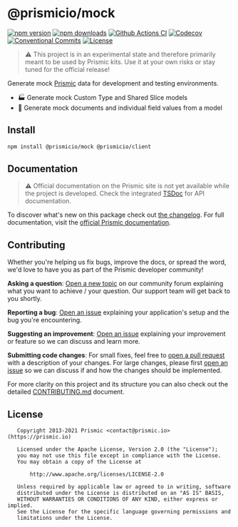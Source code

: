 # @prismicio/mock

[![npm version][npm-version-src]][npm-version-href]
[![npm downloads][npm-downloads-src]][npm-downloads-href]
[![Github Actions CI][github-actions-ci-src]][github-actions-ci-href]
[![Codecov][codecov-src]][codecov-href]
[![Conventional Commits][conventional-commits-src]][conventional-commits-href]
[![License][license-src]][license-href]

> ⚠ This project is in an experimental state and therefore primarily meant to be used by Prismic kits. Use it at your own risks or stay tuned for the official release!

Generate mock [Prismic][prismic] data for development and testing environments.

- 🏭 Generate mock Custom Type and Shared Slice models
- 🧸 Generate mock documents and individual field values from a model

## Install

```bash
npm install @prismicio/mock @prismicio/client
```

## Documentation

> ⚠ Official documentation on the Prismic site is not yet available while the project is developed. Check the integrated [TSDoc](https://tsdoc.org/) for API documentation.

To discover what's new on this package check out [the changelog][changelog]. For full documentation, visit the [official Prismic documentation][prismic-docs].

## Contributing

Whether you're helping us fix bugs, improve the docs, or spread the word, we'd love to have you as part of the Prismic developer community!

**Asking a question**: [Open a new topic][forum-question] on our community forum explaining what you want to achieve / your question. Our support team will get back to you shortly.

**Reporting a bug**: [Open an issue][repo-bug-report] explaining your application's setup and the bug you're encountering.

**Suggesting an improvement**: [Open an issue][repo-feature-request] explaining your improvement or feature so we can discuss and learn more.

**Submitting code changes**: For small fixes, feel free to [open a pull request][repo-pull-requests] with a description of your changes. For large changes, please first [open an issue][repo-feature-request] so we can discuss if and how the changes should be implemented.

For more clarity on this project and its structure you can also check out the detailed [CONTRIBUTING.md][contributing] document.

## License

```
   Copyright 2013-2021 Prismic <contact@prismic.io> (https://prismic.io)

   Licensed under the Apache License, Version 2.0 (the "License");
   you may not use this file except in compliance with the License.
   You may obtain a copy of the License at

       http://www.apache.org/licenses/LICENSE-2.0

   Unless required by applicable law or agreed to in writing, software
   distributed under the License is distributed on an "AS IS" BASIS,
   WITHOUT WARRANTIES OR CONDITIONS OF ANY KIND, either express or implied.
   See the License for the specific language governing permissions and
   limitations under the License.
```

<!-- Links -->

[prismic]: https://prismic.io

<!-- TODO: Replace link with a more useful one if available -->

[prismic-docs]: https://prismic.io/docs
[changelog]: /CHANGELOG.md
[contributing]: ./CONTRIBUTING.md

<!-- TODO: Replace link with a more useful one if available -->

[forum-question]: https://community.prismic.io
[repo-bug-report]: https://github.com/prismicio/prismic-mock/issues/new?assignees=&labels=bug&template=bug_report.md&title=
[repo-feature-request]: https://github.com/prismicio/prismic-mock/issues/new?assignees=&labels=enhancement&template=feature_request.md&title=
[repo-pull-requests]: https://github.com/prismicio/prismic-mock/pulls

<!-- Badges -->

[npm-version-src]: https://img.shields.io/npm/v/@prismicio/mock/latest.svg
[npm-version-href]: https://npmjs.com/package/@prismicio/mock
[npm-downloads-src]: https://img.shields.io/npm/dm/@prismicio/mock.svg
[npm-downloads-href]: https://npmjs.com/package/@prismicio/mock
[github-actions-ci-src]: https://github.com/prismicio/prismic-mock/workflows/ci/badge.svg
[github-actions-ci-href]: https://github.com/prismicio/prismic-mock/actions?query=workflow%3Aci
[codecov-src]: https://img.shields.io/codecov/c/github/prismicio/prismic-mock.svg
[codecov-href]: https://codecov.io/gh/prismicio/prismic-mock
[conventional-commits-src]: https://img.shields.io/badge/Conventional%20Commits-1.0.0-yellow.svg
[conventional-commits-href]: https://conventionalcommits.org
[license-src]: https://img.shields.io/npm/l/@prismicio/mock.svg
[license-href]: https://npmjs.com/package/@prismicio/mock
